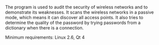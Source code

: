 The program is used to audit the security of wireless networks and to demonstrate its weaknesses. It scans the wireless networks in a passive mode, which means it can discover all access points. It also tries to determine the quality of the password by trying passwords from a dictionary when there is a connection.


Minimum requirements: Linux 2.6, Qt 4